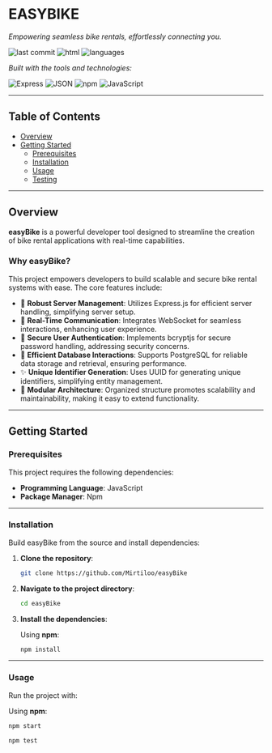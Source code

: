 # EASYBIKE

*Empowering seamless bike rentals, effortlessly connecting you.*

![last commit](https://img.shields.io/github/last-commit/mirtiloo/easyBike) ![html](https://img.shields.io/badge/html-37.8%25-blue) ![languages](https://img.shields.io/badge/languages-3-blue)

*Built with the tools and technologies:*

![Express](https://img.shields.io/badge/-Express-black) ![JSON](https://img.shields.io/badge/-JSON-lightgrey) ![npm](https://img.shields.io/badge/-npm-red) ![JavaScript](https://img.shields.io/badge/-JavaScript-yellow)

---

## Table of Contents

- [Overview](#overview)
- [Getting Started](#getting-started)
  - [Prerequisites](#prerequisites)
  - [Installation](#installation)
  - [Usage](#usage)
  - [Testing](#testing)

---

## Overview

**easyBike** is a powerful developer tool designed to streamline the creation of bike rental applications with real-time capabilities.

### Why easyBike?

This project empowers developers to build scalable and secure bike rental systems with ease. The core features include:

- 🚀 **Robust Server Management**: Utilizes Express.js for efficient server handling, simplifying server setup.
- 🔄 **Real-Time Communication**: Integrates WebSocket for seamless interactions, enhancing user experience.
- 🔐 **Secure User Authentication**: Implements bcryptjs for secure password handling, addressing security concerns.
- 🧠 **Efficient Database Interactions**: Supports PostgreSQL for reliable data storage and retrieval, ensuring performance.
- ✨ **Unique Identifier Generation**: Uses UUID for generating unique identifiers, simplifying entity management.
- 🧩 **Modular Architecture**: Organized structure promotes scalability and maintainability, making it easy to extend functionality.

---

## Getting Started

### Prerequisites

This project requires the following dependencies:

- **Programming Language**: JavaScript  
- **Package Manager**: Npm

---

### Installation

Build easyBike from the source and install dependencies:

1. **Clone the repository**:

    ```bash
    git clone https://github.com/Mirtiloo/easyBike
    ```

2. **Navigate to the project directory**:

    ```bash
    cd easyBike
    ```

3. **Install the dependencies**:

    Using **npm**:

    ```bash
    npm install
    ```

---

### Usage

Run the project with:

Using **npm**:

```bash
npm start

npm test


